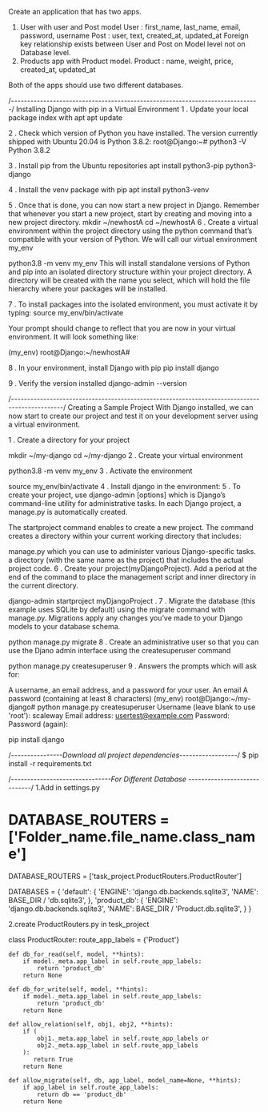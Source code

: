 Create an application that has two apps. 
1. User with user and Post model
    User : first_name, last_name, email, password, username
    Post : user, text, created_at, updated_at
   Foreign key relationship exists between User and Post on Model level not on Database level.
2. Products app with Product model.
    Product : name, weight, price, created_at, updated_at

Both of the apps should use two different databases.

/*-----------------------------------------------------------------------------*/
Installing Django with pip in a Virtual Environment
1 . Update your local package index with apt
apt update

2 . Check which version of Python you have installed. The version currently shipped with Ubuntu 20.04 is Python 3.8.2:
root@Django:~# python3 -V
Python 3.8.2

3 . Install pip from the Ubuntu repositories
apt install python3-pip python3-django

4 . Install the venv package with pip
apt install python3-venv

5 . Once that is done, you can now start a new project in Django. Remember that whenever you start a new project, start by creating and moving into a new project directory.
mkdir ~/newhostA
cd ~/newhostA
6 . Create a virtual environment within the project directory using the python command that’s compatible with your version of Python. We will call our virtual environment my_env

python3.8 -m venv my_env
This will install standalone versions of Python and pip into an isolated directory structure within your project directory. A directory will be created with the name you select, which will hold the file hierarchy where your packages will be installed.

7 . To install packages into the isolated environment, you must activate it by typing:
source my_env/bin/activate

Your prompt should change to reflect that you are now in your virtual environment. It will look something like:

(my_env) root@Django:~/newhostA#

8 . In your environment, install Django with pip
pip install django

9 . Verify the version installed
django-admin --version


/*----------------------------------------------------------------------------------------------*/
Creating a Sample Project
With Django installed, we can now start to create our project and test it on your development server using a virtual environment.

1 . Create a directory for your project

mkdir ~/my-django
cd ~/my-django
2 . Create your virtual environment

python3.8 -m venv my_env
3 . Activate the environment

source my_env/bin/activate
4 . Install django in the environment:
5 . To create your project, use django-admin <command> [options] which is Django’s command-line utility for administrative tasks. In each Django project, a manage.py is automatically created.

The startproject command enables to create a new project. The command creates a directory within your current working directory that includes:

manage.py which you can use to administer various Django-specific tasks.
a directory (with the same name as the project) that includes the actual project code.
6 . Create your project(myDjangoProject). Add a period at the end of the command to place the management script and inner directory in the current directory.

django-admin startproject myDjangoProject .
7 . Migrate the database (this example uses SQLite by default) using the migrate command with manage.py. Migrations apply any changes you’ve made to your Django models to your database schema.

python manage.py migrate
8 . Create an administrative user so that you can use the Djano admin interface using the createsuperuser command

python manage.py createsuperuser
9 . Answers the prompts which will ask for:

A username, an email address, and a password for your user.
An email
A password (containing at least 8 characters)
(my_env) root@Django:~/my-django# python manage.py createsuperuser
Username (leave blank to use 'root'): scaleway
Email address: usertest@example.com
Password:
Password (again):

pip install django

/*----------------Download all project dependencies------------------*/
$ pip install -r requirements.txt

/*-------------------------------For Different Database -----------------------------*/
1.Add in settings.py

# DATABASE_ROUTERS = ['Folder_name.file_name.class_name']

DATABASE_ROUTERS = ['task_project.ProductRouters.ProductRouter']

DATABASES = {
    'default': {
        'ENGINE': 'django.db.backends.sqlite3',
        'NAME': BASE_DIR / 'db.sqlite3',
    },
    'product_db': {
        'ENGINE': 'django.db.backends.sqlite3',
        'NAME': BASE_DIR / 'Product.db.sqlite3',
    }
}

2.create ProductRouters.py in tesk_project


class ProductRouter:
    route_app_labels = {'Product'}

    def db_for_read(self, model, **hints):
        if model._meta.app_label in self.route_app_labels:
            return 'product_db'
        return None

    def db_for_write(self, model, **hints):
        if model._meta.app_label in self.route_app_labels:
            return 'product_db'
        return None

    def allow_relation(self, obj1, obj2, **hints):
        if (
            obj1._meta.app_label in self.route_app_labels or
            obj2._meta.app_label in self.route_app_labels
        ):
           return True
        return None

    def allow_migrate(self, db, app_label, model_name=None, **hints):
        if app_label in self.route_app_labels:
            return db == 'product_db'
        return None
